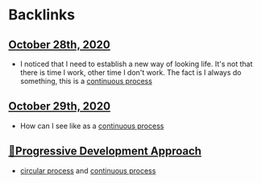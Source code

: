 
# Backlinks
## [October 28th, 2020](<October 28th, 2020.md>)
- I noticed that I need to establish a new way of looking life. It's not that there is time I work, other time I don't work. The fact is I always do something, this is a [continuous process](<continuous process.md>)

## [October 29th, 2020](<October 29th, 2020.md>)
- How can I see like as a [continuous process](<continuous process.md>)

## [🌱Progressive Development Approach](<🌱Progressive Development Approach.md>)
- [circular process](<circular process.md>) and [continuous process](<continuous process.md>)

